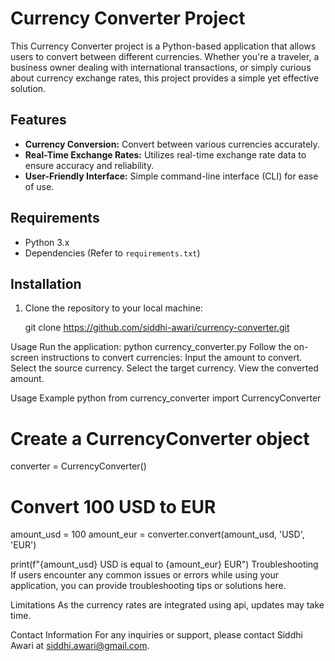 # Currency Converter Project

This Currency Converter project is a Python-based application that allows users to convert between different currencies. Whether you're a traveler, a business owner dealing with international transactions, or simply curious about currency exchange rates, this project provides a simple yet effective solution.

## Features

- **Currency Conversion:** Convert between various currencies accurately.
- **Real-Time Exchange Rates:** Utilizes real-time exchange rate data to ensure accuracy and reliability.
- **User-Friendly Interface:** Simple command-line interface (CLI) for ease of use.

## Requirements

- Python 3.x
- Dependencies (Refer to `requirements.txt`)

## Installation

1. Clone the repository to your local machine:
   
   git clone https://github.com/siddhi-awari/currency-converter.git

Usage
Run the application:
python currency_converter.py
Follow the on-screen instructions to convert currencies:
Input the amount to convert.
Select the source currency.
Select the target currency.
View the converted amount.

Usage Example
python
from currency_converter import CurrencyConverter
# Create a CurrencyConverter object
converter = CurrencyConverter()

# Convert 100 USD to EUR
amount_usd = 100
amount_eur = converter.convert(amount_usd, 'USD', 'EUR')

print(f"{amount_usd} USD is equal to {amount_eur} EUR")
Troubleshooting
If users encounter any common issues or errors while using your application, you can provide troubleshooting tips or solutions here.

Limitations
As the currency rates are integrated using api, updates may take time.

Contact Information
For any inquiries or support, please contact Siddhi Awari at siddhi.awari@gmail.com.
